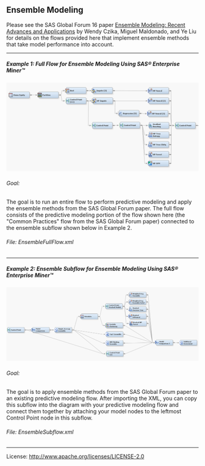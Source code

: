 ## Ensemble Modeling
Please see the SAS Global Forum 16 paper [Ensemble Modeling: Recent Advances and Applications](http://support.sas.com/resources/papers/proceedings16/SAS3120-2016.pdf) by Wendy Czika, Miguel Maldonado, and Ye Liu for details on the flows provided here that implement ensemble methods that take model performance into account.

***

##### Example 1: Full Flow for Ensemble Modeling Using SAS&reg; Enterprise Miner&trade;

![alt text](../README_imgs/EnsemblePMSubflow.PNG "Ensemble Full Flow (predictive modeling portion)")


###### Goal:
The goal is to run an entire flow to perform predictive modeling and apply the ensemble methods from the SAS Global Forum paper.  The full flow consists of the predictive modeling portion of the flow shown here (the "Common Practices" flow from the SAS Global Forum paper) connected to the ensemble subflow shown below in Example 2.

###### File: EnsembleFullFlow.xml

***

##### Example 2: Ensemble Subflow for Ensemble Modeling Using SAS&reg; Enterprise Miner&trade;

![alt text](../README_imgs/EnsembleSubflow.PNG "Ensemble Subflow")

###### Goal:
The goal is to apply ensemble methods from the SAS Global Forum paper to an existing predictive modeling flow.  After importing the XML, you can copy this subflow into the diagram with your predictive modeling flow and connect them together by attaching your model nodes to the leftmost Control Point node in this subflow.


###### File: EnsembleSubflow.xml

***





License: <http://www.apache.org/licenses/LICENSE-2.0>